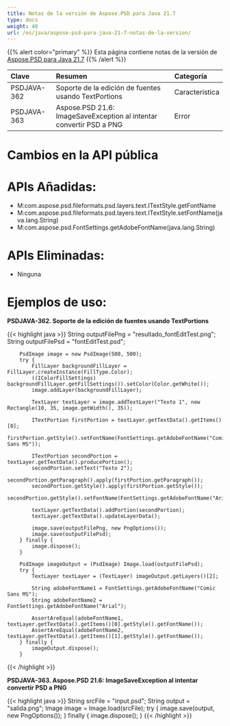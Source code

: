 ```yaml
---
title: Notas de la versión de Aspose.PSD para Java 21.7
type: docs
weight: 40
url: /es/java/aspose-psd-para-java-21-7-notas-de-la-version/
---
```


{{% alert color="primary" %}} Esta página contiene notas de la versión de [Aspose.PSD para Java 21.7](https://downloads.aspose.com/psd/java/new-releases/aspose.psd-for-java-21.7/) {{% /alert %}}

|**Clave**|**Resumen**|**Categoría**|
| :- | :- | :- |
|PSDJAVA-362|Soporte de la edición de fuentes usando TextPortions|Característica|
|PSDJAVA-363|Aspose.PSD 21.6: ImageSaveException al intentar convertir PSD a PNG|Error|

# **Cambios en la API pública**
# **APIs Añadidas:**
- M:com.aspose.psd.fileformats.psd.layers.text.ITextStyle.getFontName
- M:com.aspose.psd.fileformats.psd.layers.text.ITextStyle.setFontName(java.lang.String)
- M:com.aspose.psd.FontSettings.getAdobeFontName(java.lang.String)

# **APIs Eliminadas:**
- Ninguna

# **Ejemplos de uso:**

**PSDJAVA-362. Soporte de la edición de fuentes usando TextPortions**

{{< highlight java >}}
        String outputFilePng = "resultado_fontEditTest.png";
        String outputFilePsd = "fontEditTest.psd";

        PsdImage image = new PsdImage(500, 500);
        try {
            FillLayer backgroundFillLayer = FillLayer.createInstance(FillType.Color);
            ((IColorFillSettings) backgroundFillLayer.getFillSettings()).setColor(Color.getWhite());
            image.addLayer(backgroundFillLayer);

            TextLayer textLayer = image.addTextLayer("Texto 1", new Rectangle(10, 35, image.getWidth(), 35));

            ITextPortion firstPortion = textLayer.getTextData().getItems()[0];
            firstPortion.getStyle().setFontName(FontSettings.getAdobeFontName("Comic Sans MS"));

            ITextPortion secondPortion = textLayer.getTextData().producePortion();
            secondPortion.setText("Texto 2");
            secondPortion.getParagraph().apply(firstPortion.getParagraph());
            secondPortion.getStyle().apply(firstPortion.getStyle());
            secondPortion.getStyle().setFontName(FontSettings.getAdobeFontName("Arial"));

            textLayer.getTextData().addPortion(secondPortion);
            textLayer.getTextData().updateLayerData();

            image.save(outputFilePng, new PngOptions());
            image.save(outputFilePsd);
        } finally {
            image.dispose();
        }

        PsdImage imageOutput = (PsdImage) Image.load(outputFilePsd);
        try {
            TextLayer textLayer = (TextLayer) imageOutput.getLayers()[2];

            String adobeFontName1 = FontSettings.getAdobeFontName("Comic Sans MS");
            String adobeFontName2 = FontSettings.getAdobeFontName("Arial");

            AssertAreEqual(adobeFontName1, textLayer.getTextData().getItems()[0].getStyle().getFontName());
            AssertAreEqual(adobeFontName2, textLayer.getTextData().getItems()[1].getStyle().getFontName());
        } finally {
            imageOutput.dispose();
        }
{{< /highlight >}}

**PSDJAVA-363. Aspose.PSD 21.6: ImageSaveException al intentar convertir PSD a PNG**

{{< highlight java >}}
        String srcFile = "input.psd";
        String output = "salida.png";
        Image image = Image.load(srcFile);
        try {
            image.save(output, new PngOptions());
        } finally {
            image.dispose();
        }
{{< /highlight >}}
